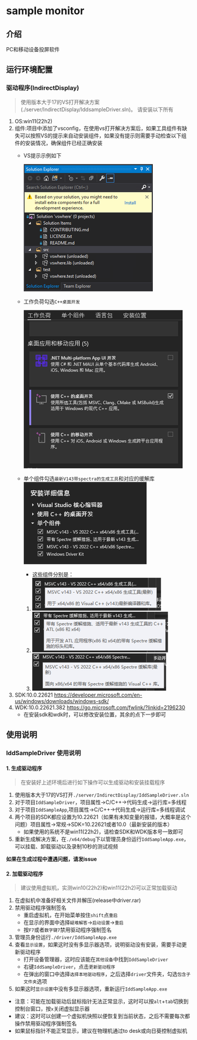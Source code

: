 # sample monitor

## 介绍
PC和移动设备投屏软件


## 运行环境配置
### 驱动程序(IndirectDisplay)
> 使用版本大于17的VS打开解决方案(./server/IndirectDisplay/IddsampleDriver.sln)。
> 请安装以下所有
1. OS:win11(22h2)
2. 组件:项目中添加了vsconfig，在使用vs打开解决方案后，如果工具组件有缺失可以按照VS的提示来自动安装组件，如果没有提示则需要手动检查以下组件的安装情况，确保组件已经正确安装
	- VS提示示例如下
   
       ![img.png](pic/img.png)
	- 工作负荷勾选`C++桌面开发` 
       
       ![img_1.png](pic/img_1.png)
    - 单个组件勾选`最新V143带spectra的生成工具`和对应的缓解库
      ![img.png](pic/img_2.png)
      - 这些组件分别是：
      1. ![img_3.png](pic/img_3.png)
      2. ![img_4.png](pic/img_4.png)
      3. ![img_5.png](pic/img_5.png)
3. SDK:10.0.22621 https://developer.microsoft.com/en-us/windows/downloads/windows-sdk/
4. WDK:10.0.22621.382 https://go.microsoft.com/fwlink/?linkid=2196230
	- 在安装sdk和wdk时，可以修改安装位置，其余的点下一步即可

## 使用说明
### IddSampleDriver 使用说明
#### 1. 生成驱动程序
> 在安装好上述环境后进行如下操作可以生成驱动和安装挂载程序

1. 使用版本大于17的VS打开`./server/IndirectDisplay/IddSampleDriver.sln`
2. 对于项目`IddSampleDriver`，项目属性->C/C++->代码生成->运行库=多线程
3. 对于项目`IddSampleApp`,项目属性->C/C++->代码生成->运行库=多线程调试
4. 两个项目的SDK都应设置为10.22621（如果有未知变量的报错，大概率是这个问题）项目属性->常规->SDK=10.22621或者10.0（最新安装的版本）
	- 如果使用的系统不是win11(22h2)，请检查SDK和WDK版本号一致即可
5. 重新生成解决方案，在`./x64/debug`下以管理员身份运行`IddSampleApp.exe`，可以挂载、卸载驱动以及录制10秒的测试视频

**如果在生成过程中遭遇问题，请发issue**
#### 2. 加载驱动程序
> 建议使用虚拟机，实测win10(22h2)和win11(22h2)可以正常加载驱动

1. 在虚拟机中准备好相关文件并解压(release中driver.rar)
2. 禁用驱动程序强制签名
	- 重启虚拟机，在开始菜单按住`shift`点`重启`
	- 在显示的界面中选择`疑难解答`->`启动设置`->`重启`
	- 按`F7`或者`数字键7`禁用驱动程序强制签名
3. 管理员身份运行`./driver/IddSampleApp.exe`
4. 查看`显示设置`，如果这时没有多显示器选项，说明驱动没有安装，需要手动更新驱动程序
	- 打开设备管理器，这时应该能在`其他设备`中找到`IddSampleDriver`
	- 右键`IddSampleDriver`，点击`更新驱动程序`
	- 在弹出的窗口中选择`选择本地驱动程序`，之后选择`driver`文件夹，勾选`包含子文件夹`选项
5. 如果这时`显示设置`中没有多显示器选项，重新运行`IddSampleApp.exe`
- 注意：可能在加载驱动后鼠标指针无法正常显示，这时可以按`alt`+`tab`切换到控制台窗口，按`x`关闭虚拟显示器
- 建议：这时可以创建一个虚拟机快照以便恢复到当前状态，之后不需要每次都操作禁用驱动程序强制签名
- 如果鼠标指针不能正常显示，建议在物理机通过to desk或向日葵控制虚拟机
	
	

